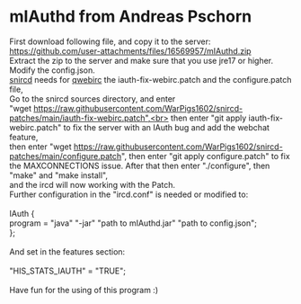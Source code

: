 # mIAuthd from Andreas Pschorn<br>
First download following file, and copy it to the server: https://github.com/user-attachments/files/16569957/mIAuthd.zip<br>
Extract the zip to the server and make sure that you use jre17 or higher.<br>
Modify the config.json.<br>
[snircd](https://github.com/quakenet/snircd) needs for [qwebirc](https://github.com/qwebirc/qwebirc) the iauth-fix-webirc.patch and the configure.patch file,<br>
Go to the snircd sources directory, and enter<br>
"wget https://raw.githubusercontent.com/WarPigs1602/snircd-patches/main/iauth-fix-webirc.patch",<br>
then enter "git apply iauth-fix-webirc.patch" to fix the server with an IAuth bug and add the webchat feature,<br>
then enter "wget https://raw.githubusercontent.com/WarPigs1602/snircd-patches/main/configure.patch",
then enter "git apply configure.patch" to fix the MAXCONNECTIONS issue.
After that then enter "./configure", then "make" and "make install",<br>
and the ircd will now working with the Patch.<br>
Further configuration in the "ircd.conf" is needed or modified to:<br>
<br>
IAuth {<br>
 program = "java" "-jar" "path to mIAuthd.jar" "path to config.json";<br>
};<br>
<br>
And set in the features section:<br>
<br>
"HIS_STATS_IAUTH" = "TRUE";<br>
<br>
Have fun for the using of this program :)
